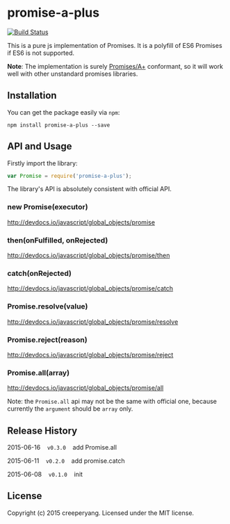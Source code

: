# promise-a-plus

[![Build Status](https://travis-ci.org/creeperyang/promise-a-plus.svg?branch=master)](https://travis-ci.org/creeperyang/promise-a-plus)

This is a pure js implementation of Promises. It is a polyfill of ES6 Promises if ES6 is not supported.

**Note**: The implementation is surely [Promises/A+](https://promisesaplus.com/) conformant, so it will work well with other unstandard promises libraries.

## Installation

You can get the package easily via `npm`:

```shell
npm install promise-a-plus --save
```

## API and Usage

Firstly import the library:

```js
var Promise = require('promise-a-plus');
```

The library's API is absolutely consistent with official API.

### new Promise(executor)

<http://devdocs.io/javascript/global_objects/promise>

### then(onFulfilled, onRejected)

<http://devdocs.io/javascript/global_objects/promise/then>

### catch(onRejected)

<http://devdocs.io/javascript/global_objects/promise/catch>


### Promise.resolve(value)

<http://devdocs.io/javascript/global_objects/promise/resolve>

### Promise.reject(reason)

<http://devdocs.io/javascript/global_objects/promise/reject>

### Promise.all(array)

<http://devdocs.io/javascript/global_objects/promise/all>

Note: the `Promise.all` api may not be the same with official one, because currently the `argument` should be `array` only.


## Release History

2015-06-16&nbsp;&nbsp;&nbsp;&nbsp;`v0.3.0`&nbsp;&nbsp;&nbsp;&nbsp;add Promise.all

2015-06-11&nbsp;&nbsp;&nbsp;&nbsp;`v0.2.0`&nbsp;&nbsp;&nbsp;&nbsp;add promise.catch

2015-06-08&nbsp;&nbsp;&nbsp;&nbsp;`v0.1.0`&nbsp;&nbsp;&nbsp;&nbsp;init


## License
Copyright (c) 2015 creeperyang. Licensed under the MIT license.